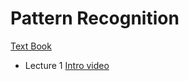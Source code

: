 # Pattern Recognition 

[Text Book](https://github.com/dazzz/patrec2015/blob/master/Pattern%20Classification%20by%20Richard%20O.%20Duda%2C%20David%20G.%20Stork%2C%20Peter%20E.Hart%20.pdf)

- Lecture 1 [Intro video](https://drive.google.com/file/d/1oFzVt7S8_b6NgP47eITUXKEergeVjioB/view)
